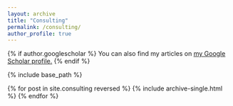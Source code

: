 ```yaml
---
layout: archive
title: "Consulting"
permalink: /consulting/
author_profile: true
---
```


{% if author.googlescholar %}
  You can also find my articles on <u><a href="{{author.googlescholar}}">my Google Scholar profile</a>.</u>
{% endif %}

{% include base_path %}

{% for post in site.consulting reversed %}
  {% include archive-single.html %}
{% endfor %}
